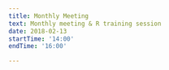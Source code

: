 ```yaml
---
title: Monthly Meeting
text: Monthly meeting & R training session
date: 2018-02-13
startTime: '14:00'
endTime: '16:00'

---
```


